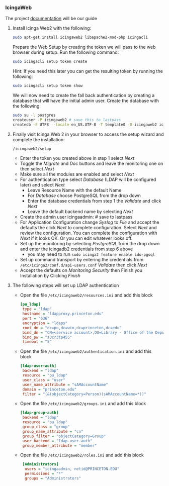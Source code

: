 ### IcingaWeb

The project [documentation](https://icinga.com/docs/icinga-web/latest/doc/02-Installation/02-Ubuntu/#install-the-web-server) will be our guide

  1. Install Icinga Web2 with the following:
     ```bash
     sudo apt-get install icingaweb2 libapache2-mod-php icingacli
     ```
     Prepare the Web Setup by creating the token we will pass to the web browser during setup. Run the following command:

     ```bash
     sudo icingacli setup token create
     ```

     Hint: If you need this later you can get the resulting token by running the following:
     ```bash
     sudo icingacli setup token show
     ```

     We will now need to create the fall back authentication by creating a database that will have the initial admin user. Create the database with the following:

     ```bash
     sudo su -l postgres 
     createuser -P icingaweb2 # save this to lastpass
     createdb -E UTF8 --locale en_US.UTF-8 -T template0 -O icingaweb2 icingaweb2
     ```

   2. Finally visit Icinga Web 2 in your browser to access the setup wizard and complete the installation:
      ```bash
      /icingaweb2/setup
      ```
      * Enter the token you created above in step 1 select *Next*
      * Toggle the *Migrate* and *Doc* buttons and leave the monitoring one on then select *Next*
      * Make sure all the modules are enabled and select *Next*
      * For authentication type select *Database* (LDAP will be configured later) and select *Next*
        * Leave Resource Name with the default Name
        * For *Database* choose PostgreSQL from the drop down
        * Enter the database credentials from step 1 the *Validate* and click *Next*
        * Leave the default backend name by selecting *Next*
      * Create the admin user icingaadmin:<secretpassword> # save to lastpass
      * For Application Configuration change *Syslog* to *File* and accept the defaults the click *Next* to complete configuration. Select *Next* and review the configuration. You can complete the configuration with *Next* if it looks OK. Or you can edit whatever looks off.
      * Set up the monitoring by selecting *PostgreSQL* from the drop down and enter the icingadb2 credentials from step 6 above
        * you may need to run `sudo icinga2 feature enable ido-pgsql`
      * Set up command transport by entering the credentials from `/etc/icinga2/conf.d/api-users.conf` *Validate* then click *Next*
      * Accept the defaults on *Monitoring Security* then Finish you Installation by Clicking *Finish*

  3. The following steps will set up LDAP authentication
     * Open the file `/etc/icingaweb2/resources.ini` and add this block
       ```ini
       [pu_ldap]
        type = "ldap"
        hostname = "ldapproxy.princeton.edu"
        port = "636"
        encryption = "ldaps"
        root_dn = "dc=pu,dc=win,dc=princeton,dc=edu"
        bind_dn = "CN=<service account>,OU=Library - Office of the Deputy University Librarian,OU=People,DC=pu,DC=win,DC=princeton,DC=edu"
        bind_pw = "s3cr3tp455"
        timeout = "5"
       ```
     * Open the file `/etc/icingaweb2/authentication.ini` and add this block
       ```ini
       [ldap-user-auth]
        backend = "ldap"
        resource = "pu_ldap"
        user_class = "user"
        user_name_attribute = "sAMAccountName"
        domain = "princeton.edu"
        filter = "(&(objectCategory=Person)(sAMAccountName=*))"
        ```
     * Open the file `/etc/icingaweb2/groups.ini` and add this block
       ```ini
       [ldap-group-auth]
        backend = "ldap"
        resource = "pu_ldap"
        group_class = "group"
        group_name_attribute = "cn"
        group_filter = "objectCategory=Group"
        user_backend = "ldap-user-auth"
        group_member_attribute = "member" 
     * Open the file `/etc/icingaweb2/roles.ini` and add this block
       ```ini
        [Administrators]
         users = "icingaadmin, netid@PRINCETON.EDU"
         permissions = "*"
         groups = "Administrators"
        ```
